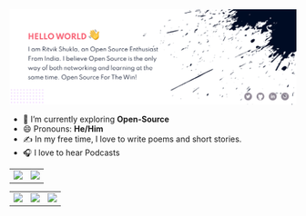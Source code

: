 <!-- Banner -->

<img src="./assets/GitHubBanner.png" alt="cover" />

<!-- About Me -->

  <p>
   <ul>
    <li>
     🌱 I’m currently exploring <strong>Open-Source</strong>
     </li>
    <li>
     😄 Pronouns: <strong>He/Him</strong>
     </li>
     <li>
     ✍️  In my free time, I love to write poems and short stories.
     </li>
     <li>
     🎧 I love to hear Podcasts
     </li>
   </ul>  
</p>

<!-- Stats  -->
  <p>
  <table>
   <tbody>
    <tr>
     <td>
       <img src="https://github-readme-stats.vercel.app/api?username=shuklaritvik06&show_icons=true&theme=dracula">
     </td>
      <td>
       <img src="http://github-readme-streak-stats.herokuapp.com?user=shuklaritvik06&theme=dracula">
     </td>    
    </tr>
   </tbody>
 </table> 
</p>
  <p>
  <table>
   <tbody>
    <tr>
     <td>
       <img src="https://img.shields.io/badge/LinkedIn-0077B5?style=for-the-badge&logo=linkedin&logoColor=white"></a>
     </td> 
          <td>
       <a href="https://www.twitter.com/shuklaritvik06"><img src="https://img.shields.io/badge/Twitter-1DA1F2?style=for-the-badge&logo=twitter&logoColor=white"></a>
     </td> 
          <td>
       <a href="https://discord.gg/ATjzhfbpq4"><img src="https://img.shields.io/badge/Discord-7289DA?style=for-the-badge&logo=discord&logoColor=white"></a>
     </td> 
    </tr>
   </tbody>
 </table> 
</p>
